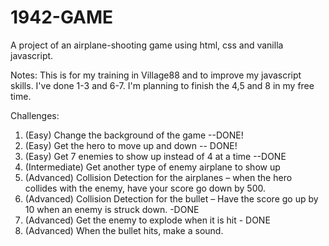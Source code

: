 # 1942-GAME

A project of an airplane-shooting game using html, css and vanilla javascript.

Notes: This is for my training in Village88 and to improve my javascript skills. I've done 1-3 and 6-7. I'm planning to finish the 4,5 and 8 in my free time.

Challenges:

1. (Easy) Change the background of the game --DONE!
2. (Easy) Get the hero to move up and down -- DONE!
3. (Easy) Get 7 enemies to show up instead of 4 at a time --DONE
4. (Intermediate) Get another type of enemy airplane to show up 
5. (Advanced) Collision Detection for the airplanes – when the hero collides with the enemy, have your score go down by 500.
6. (Advanced) Collision Detection for the bullet – Have the score go up by 10 when an enemy is struck down. -DONE
7. (Advanced) Get the enemy to explode when it is hit - DONE
8. (Advanced) When the bullet hits, make a sound.

